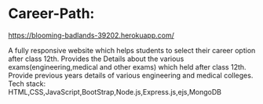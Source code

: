 # Career-Path: 
https://blooming-badlands-39202.herokuapp.com/

A fully responsive website which helps students to select their career option after class 12th.
Provides the Details about the various exams(engineering,medical and other exams) which held after class 12th.
Provide previous years details of various engineering and medical colleges.
Tech stack: HTML,CSS,JavaScript,BootStrap,Node.js,Express.js,ejs,MongoDB

